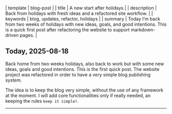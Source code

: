 | template | blog-post |
| title | A new start after holidays |
| description | Back from holidays with fresh ideas and a refactored site workflow. |
| keywords | blog, updates, refactor, holidays |
| summary | Today I’m back from two weeks of holidays with new ideas, goals, and good intentions. This is a quick first post after refactoring the website to support markdown-driven pages. |

## Today, 2025-08-18

Back home from two weeks holidays, also back to work but with some new ideas, goals and good intentions.
This is the first quick post. The website project was refactored in order to have a very simple blog publishing system.

The idea is to keep the blog very simple, without the use of any framework at the moment. I will add core functionalities only if really needed, an keeping the rules `keep it simple!`.

---

